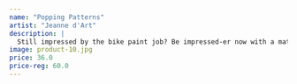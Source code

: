 ```yaml
---
name: "Popping Patterns"
artist: "Jeanne d'Art"
description: |
  Still impressed by the bike paint job? Be impressed-er now with a matching colour palette. Look at all the yellow on the wall. It even looks like they share the same paint!. Oh Italy...
image: product-10.jpg
price: 36.0
price-reg: 60.0
---
```

